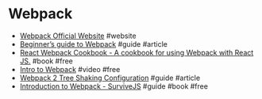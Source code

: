 # Webpack

- [Webpack Official Website](https://webpack.github.io/) #website
- [Beginner’s guide to Webpack](https://medium.com/@dabit3/beginner-s-guide-to-webpack-b1f1a3638460#.m92gd2bcq) #guide #article
- [React Webpack Cookbook - A cookbook for using Webpack with React JS.](https://christianalfoni.github.io/react-webpack-cookbook/index.html) #book #free
- [Intro to Webpack](https://egghead.io/lessons/javascript-intro-to-webpack) #video #free
- [Webpack 2 Tree Shaking Configuration](https://medium.com/modus-create-front-end-development/webpack-2-tree-shaking-configuration-9f1de90f3233#.t6064cypd) #guide #article
- [Introduction to Webpack - SurviveJS](http://survivejs.com/webpack/introduction-to-webpack/) #guide #book #free

